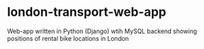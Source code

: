 # london-transport-web-app
Web-app written in Python (Django) wtih MySQL backend showing positions of rental bike locations in London 
